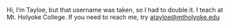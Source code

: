 Hi, I’m Tayloe, but that username was taken, so I had to double it.
I teach at Mt. Holyoke College. If you need to reach me, try atayloe@mtholyoke.edu
